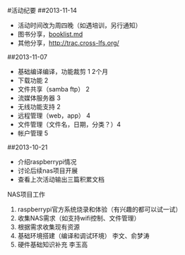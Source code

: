 ﻿#活动纪要
##2013-11-14
* 活动时间改为周四晚（如遇培训，另行通知）
* 图书分享，[booklist.md](https://github.com/charlesymt/codefans/blob/master/docs/booklist.md)
* 其他分享，http://trac.cross-lfs.org/

##2013-11-07
* 基础编译编译，功能裁剪 1 2个月
* 下载功能 2
* 文件共享（samba ftp） 2
* 流媒体服务器 3
* 无线功能支持 2
* 远程管理（web，app） 4
* 文件管理（文件名，日期，分类？）4
* 帐户管理 5


##2013-10-21

* 介绍raspberrypi情况
* 讨论后续nas项目开展
* 查看上次活动输出三篇积累文档  

NAS项目工作

1. raspberrypi官方系统烧录和体验（有兴趣的都可以试一试）
1. 收集NAS需求（如支持wifi控制、文件管理）
1. 根据需求收集现有资源
1. 基础环境搭建（编译和调试环境） 李文、俞梦涛
1. 硬件基础知识补充 李玉高